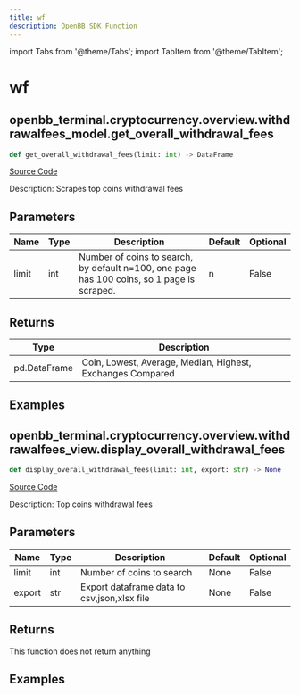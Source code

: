 ```yaml
---
title: wf
description: OpenBB SDK Function
---
```


import Tabs from '@theme/Tabs';
import TabItem from '@theme/TabItem';

# wf

<Tabs>
<TabItem value="model" label="Model" default>

## openbb_terminal.cryptocurrency.overview.withdrawalfees_model.get_overall_withdrawal_fees

```python title='openbb_terminal/cryptocurrency/overview/withdrawalfees_model.py'
def get_overall_withdrawal_fees(limit: int) -> DataFrame
```
[Source Code](https://github.com/OpenBB-finance/OpenBBTerminal/tree/main/openbb_terminal/cryptocurrency/overview/withdrawalfees_model.py#L120)

Description: Scrapes top coins withdrawal fees

## Parameters

| Name | Type | Description | Default | Optional |
| ---- | ---- | ----------- | ------- | -------- |
| limit | int | Number of coins to search, by default n=100, one page has 100 coins, so 1 page is scraped. | n | False |

## Returns

| Type | Description |
| ---- | ----------- |
| pd.DataFrame | Coin, Lowest, Average, Median, Highest, Exchanges Compared |

## Examples



</TabItem>
<TabItem value="view" label="View">

## openbb_terminal.cryptocurrency.overview.withdrawalfees_view.display_overall_withdrawal_fees

```python title='openbb_terminal/cryptocurrency/overview/withdrawalfees_view.py'
def display_overall_withdrawal_fees(limit: int, export: str) -> None
```
[Source Code](https://github.com/OpenBB-finance/OpenBBTerminal/tree/main/openbb_terminal/cryptocurrency/overview/withdrawalfees_view.py#L18)

Description: Top coins withdrawal fees

## Parameters

| Name | Type | Description | Default | Optional |
| ---- | ---- | ----------- | ------- | -------- |
| limit | int | Number of coins to search | None | False |
| export | str | Export dataframe data to csv,json,xlsx file | None | False |

## Returns

This function does not return anything

## Examples



</TabItem>
</Tabs>